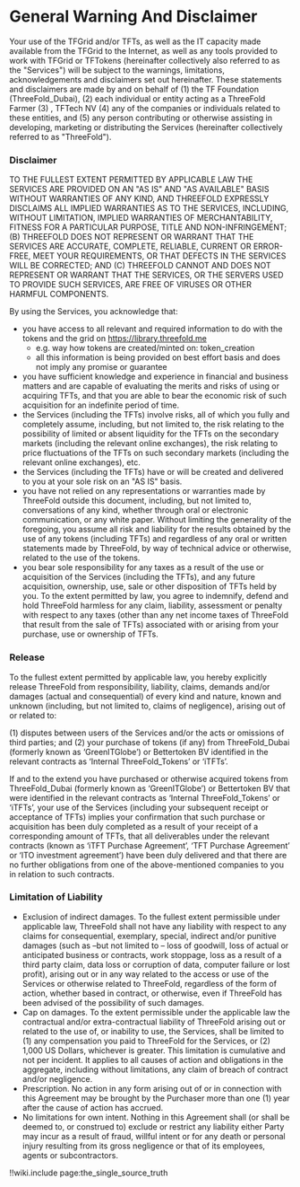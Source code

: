 # General Warning And Disclaimer

Your use of the TFGrid and/or TFTs, as well as the IT capacity made available from the TFGrid to the Internet, as well as any tools provided to work with TFGrid or TFTokens (hereinafter collectively also referred to as the "Services") will be subject to the warnings, limitations, acknowledgements and disclaimers set out hereinafter. These statements and disclaimers are made by and on behalf of (1) the TF Foundation (ThreeFold_Dubai), (2) each individual or entity acting as a ThreeFold Farmer (3) , TFTech NV (4) any of the companies or individuals related to these entities, and (5) any person contributing or otherwise assisting in developing, marketing or distributing the Services (hereinafter collectively referred to as "ThreeFold").

### Disclaimer

TO THE FULLEST EXTENT PERMITTED BY APPLICABLE LAW THE SERVICES ARE PROVIDED ON AN "AS IS" AND "AS AVAILABLE" BASIS WITHOUT WARRANTIES OF ANY KIND, AND THREEFOLD EXPRESSLY DISCLAIMS ALL IMPLIED WARRANTIES AS TO THE SERVICES, INCLUDING, WITHOUT LIMITATION, IMPLIED WARRANTIES OF MERCHANTABILITY, FITNESS FOR A PARTICULAR PURPOSE, TITLE AND NON-INFRINGEMENT; (B) THREEFOLD DOES NOT REPRESENT OR WARRANT THAT THE SERVICES ARE ACCURATE, COMPLETE, RELIABLE, CURRENT OR ERROR-FREE, MEET YOUR REQUIREMENTS, OR THAT DEFECTS IN THE SERVICES WILL BE CORRECTED; AND (C) THREEFOLD CANNOT AND DOES NOT REPRESENT OR WARRANT THAT THE SERVICES, OR THE SERVERS USED TO PROVIDE SUCH SERVICES, ARE FREE OF VIRUSES OR OTHER HARMFUL COMPONENTS.

By using the Services, you acknowledge that:

- you have access to all relevant and required information to do with the tokens and the grid on https://library.threefold.me
  - e.g. way how tokens are created/minted on: token_creation
  - all this information is being provided on best effort basis and does not imply any promise or guarantee
- you have sufficient knowledge and experience in financial and business matters and are capable of evaluating the merits and risks of using or acquiring TFTs, and that you are able to bear the economic risk of such acquisition for an indefinite period of time.
- the Services (including the TFTs) involve risks, all of which you fully and completely assume, including, but not limited to, the risk relating to the possibility of limited or absent liquidity for the TFTs on the secondary markets (including the relevant online exchanges), the risk relating to price fluctuations of the TFTs on such secondary markets (including the relevant online exchanges), etc.
- the Services (including the TFTs) have or will be created and delivered to you at your sole risk on an "AS IS" basis.
- you have not relied on any representations or warranties made by ThreeFold outside this document, including, but not limited to, conversations of any kind, whether through oral or electronic communication, or any white paper. Without limiting the generality of the foregoing, you assume all risk and liability for the results obtained by the use of any tokens (including TFTs) and regardless of any oral or written statements made by ThreeFold, by way of technical advice or otherwise, related to the use of the tokens.
- you bear sole responsibility for any taxes as a result of the use or acquisition of the Services (including the TFTs), and any future acquisition, ownership, use, sale or other disposition of TFTs held by you. To the extent permitted by law, you agree to indemnify, defend and hold ThreeFold harmless for any claim, liability, assessment or penalty with respect to any taxes (other than any net income taxes of ThreeFold that result from the sale of TFTs) associated with or arising from your purchase, use or ownership of TFTs.

### Release

To the fullest extent permitted by applicable law, you hereby explicitly release ThreeFold from responsibility, liability, claims, demands and/or damages (actual and consequential) of every kind and nature, known and unknown (including, but not limited to, claims of negligence), arising out of or related to:

(1) disputes between users of the Services and/or the acts or omissions of third parties; and
(2) your purchase of tokens (if any) from ThreeFold_Dubai (formerly known as ‘GreenITGlobe’) or Bettertoken BV identified in the relevant contracts as ‘Internal ThreeFold_Tokens’ or ‘iTFTs’.

If and to the extend you have purchased or otherwise acquired tokens from ThreeFold_Dubai (formerly known as ‘GreenITGlobe’) or Bettertoken BV that were identified in the relevant contracts as ‘Internal ThreeFold_Tokens’ or ‘iTFTs’, your use of the Services (including your subsequent receipt or acceptance of TFTs) implies your confirmation that such purchase or acquisition has been duly completed as a result of your receipt of a corresponding amount of TFTs, that all deliverables under the relevant contracts (known as ‘iTFT Purchase Agreement’, ‘TFT Purchase Agreement’ or ‘ITO investment agreement’) have been duly delivered and that there are no further obligations from one of the above-mentioned companies to you in relation to such contracts.

### Limitation of Liability

- Exclusion of indirect damages. To the fullest extent permissible under applicable law, ThreeFold shall not have any liability with respect to any claims for consequential, exemplary, special, indirect and/or punitive damages (such as –but not limited to – loss of goodwill, loss of actual or anticipated business or contracts, work stoppage, loss as a result of a third party claim, data loss or corruption of data, computer failure or lost profit), arising out or in any way related to the access or use of the Services or otherwise related to ThreeFold, regardless of the form of action, whether based in contract, or otherwise, even if ThreeFold has been advised of the possibility of such damages.
- Cap on damages. To the extent permissible under the applicable law the contractual and/or extra-contractual liability of ThreeFold arising out or related to the use of, or inability to use, the Services, shall be limited to (1) any compensation you paid to ThreeFold for the Services, or (2) 1,000 US Dollars, whichever is greater. This limitation is cumulative and not per incident. It applies to all causes of action and obligations in the aggregate, including without limitations, any claim of breach of contract and/or negligence.
- Prescription. No action in any form arising out of or in connection with this Agreement may be brought by the Purchaser more than one (1) year after the cause of action has accrued.
- No limitations for own intent. Nothing in this Agreement shall (or shall be deemed to, or construed to) exclude or restrict any liability either Party may incur as a result of fraud, willful intent or for any death or personal injury resulting from its gross negligence or that of its employees, agents or subcontractors.

!!wiki.include page:the_single_source_truth